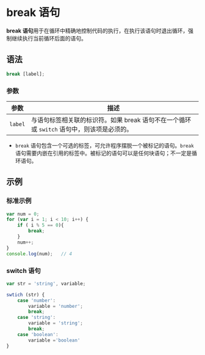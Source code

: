 # break 语句

**break 语句**用于在循环中精确地控制代码的执行，在执行该语句时退出循环，强制继续执行当前循环后面的语句。



## 语法

```javascript
break [label];
```

### 参数

| 参数    | 描述                                                         |
| ------- | ------------------------------------------------------------ |
| `label` | 与语句标签相关联的标识符。如果 break 语句不在一个循环或 `switch` 语句中，则该项是必须的。 |

- `break` 语句包含一个可选的标签，可允许程序摆脱一个被标记的语句。`break` 语句需要内嵌在引用的标签中。被标记的语句可以是任何块语句；不一定是循环语句。

## 示例

### 标准示例

```javascript
var num = 0;
for (var i = 1; i < 10; i++) {
    if ( i % 5 == 0){
        break;
    }
    num++;
}
console.log(num);	// 4
```

### switch 语句

```javascript
var str = 'string', variable;

swtich (str) {
    case 'number':
    	variable = 'number';
    	break;
    case 'string':
    	variable = 'string';
    	break;
    case 'boolean':
    	variable ='boolean'
}
```

